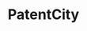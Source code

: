 ---
description: Data coming soon; accessible via Google BigQuery
title: PatentCity
url: https://mailchi.mp/e0495246a573/patentcity
uuid: 131e13f8-342c-4dd7-a3e6-fbf5a5ba6a5c
---